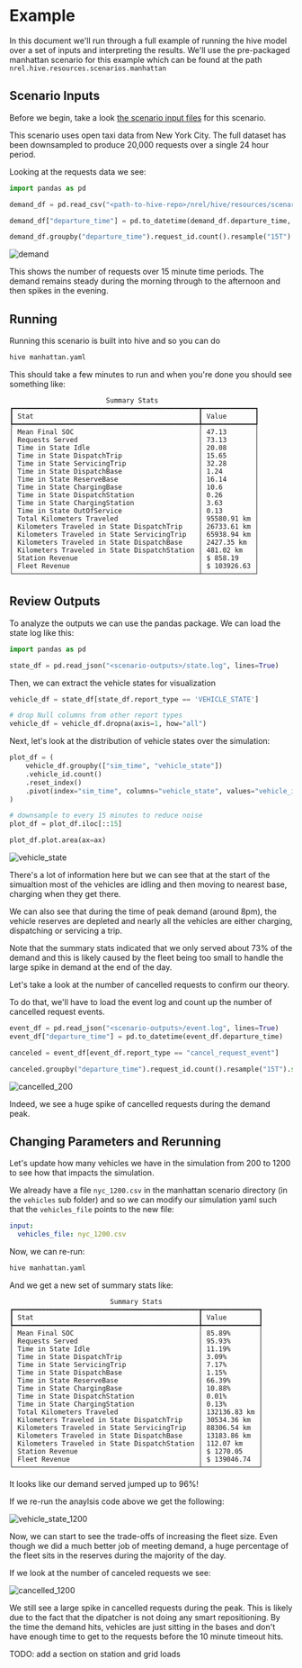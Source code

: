# Example

In this document we'll run through a full example of running the hive model over a set of inputs and interpreting the results.
We'll use the pre-packaged manhattan scenario for this example which can be found at the path `nrel.hive.resources.scenarios.manhattan`

## Scenario Inputs

Before we begin, take a look [the scenario input files](https://github.com/NREL/hive/tree/main/nrel/hive/resources/scenarios/manhattan) for this scenario.

This scenario uses open taxi data from New York City.
The full dataset has been downsampled to produce 20,000 requests over a single 24 hour period.  

Looking at the requests data we see:

```python
import pandas as pd

demand_df = pd.read_csv("<path-to-hive-repo>/nrel/hive/resources/scenarios/manhattan/requests/nyc_20k.csv")

demand_df["departure_time"] = pd.to_datetime(demand_df.departure_time, unit="s")

demand_df.groupby("departure_time").request_id.count().resample("15T").sum().plot()
```

![demand](images/demand.png)

This shows the number of requests over 15 minute time periods.
The demand remains steady during the morning through to the afternoon and then spikes in the evening.

## Running

Running this scenario is built into hive and so you can do

```bash
hive manhattan.yaml
```

This should take a few minutes to run and when you're done you should see something like:

```console
                        Summary Stats
┏━━━━━━━━━━━━━━━━━━━━━━━━━━━━━━━━━━━━━━━━━━━━━━┳━━━━━━━━━━━━━┓
┃ Stat                                         ┃ Value       ┃
┡━━━━━━━━━━━━━━━━━━━━━━━━━━━━━━━━━━━━━━━━━━━━━━╇━━━━━━━━━━━━━┩
│ Mean Final SOC                               │ 47.13       │
│ Requests Served                              │ 73.13       │
│ Time in State Idle                           │ 20.08       │
│ Time in State DispatchTrip                   │ 15.65       │
│ Time in State ServicingTrip                  │ 32.28       │
│ Time in State DispatchBase                   │ 1.24        │
│ Time in State ReserveBase                    │ 16.14       │
│ Time in State ChargingBase                   │ 10.6        │
│ Time in State DispatchStation                │ 0.26        │
│ Time in State ChargingStation                │ 3.63        │
│ Time in State OutOfService                   │ 0.13        │
│ Total Kilometers Traveled                    │ 95580.91 km │
│ Kilometers Traveled in State DispatchTrip    │ 26733.61 km │
│ Kilometers Traveled in State ServicingTrip   │ 65938.94 km │
│ Kilometers Traveled in State DispatchBase    │ 2427.35 km  │
│ Kilometers Traveled in State DispatchStation │ 481.02 km   │
│ Station Revenue                              │ $ 858.19    │
│ Fleet Revenue                                │ $ 103926.63 │
└──────────────────────────────────────────────┴─────────────┘
```

## Review Outputs

To analyze the outputs we can use the pandas package.
We can load the state log like this:

```python
import pandas as pd

state_df = pd.read_json("<scenario-outputs>/state.log", lines=True)
```

Then, we can extract the vehicle states for visualization

```python
vehicle_df = state_df[state_df.report_type == 'VEHICLE_STATE']

# drop Null columns from other report types
vehicle_df = vehicle_df.dropna(axis=1, how="all")
```

Next, let's look at the distribution of vehicle states over the simulation:

```python
plot_df = (
    vehicle_df.groupby(["sim_time", "vehicle_state"])
    .vehicle_id.count()
    .reset_index()
    .pivot(index="sim_time", columns="vehicle_state", values="vehicle_id")
)

# downsample to every 15 minutes to reduce noise
plot_df = plot_df.iloc[::15]

plot_df.plot.area(ax=ax)
```

![vehicle_state](images/vehicle_state.png)

There's a lot of information here but we can see that at the start of the simualtion most of the vehicles are idling and then moving to nearest base, charging when they get there.

We can also see that during the time of peak demand (around 8pm), the vehicle reserves are depleted and nearly all the vehicles are either charging, dispatching or servicing a trip. 

Note that the summary stats indicated that we only served about 73% of the demand and this is likely caused by the fleet being too small to handle the large spike in demand at the end of the day.

Let's take a look at the number of cancelled requests to confirm our theory.

To do that, we'll have to load the event log and count up the number of cancelled request events.

```python
event_df = pd.read_json("<scenario-outputs>/event.log", lines=True)
event_df["departure_time"] = pd.to_datetime(event_df.departure_time)

canceled = event_df[event_df.report_type == "cancel_request_event"]

canceled.groupby("departure_time").request_id.count().resample("15T").sum().plot()
```

![cancelled_200](images/cancel_200.png)

Indeed, we see a huge spike of cancelled requests during the demand peak.

## Changing Parameters and Rerunning

Let's update how many vehicles we have in the simulation from 200 to 1200 to see how that impacts the simulation.

We already have a file `nyc_1200.csv` in the manhattan scenario directory (in the `vehicles` sub folder) and so we can modify our simulation yaml such that the `vehicles_file` points to the new file:

```yaml
input:
  vehicles_file: nyc_1200.csv
```

Now, we can re-run:

```bash
hive manhattan.yaml
```

And we get a new set of summary stats like:

```console
                         Summary Stats
┏━━━━━━━━━━━━━━━━━━━━━━━━━━━━━━━━━━━━━━━━━━━━━━┳━━━━━━━━━━━━━━┓
┃ Stat                                         ┃ Value        ┃
┡━━━━━━━━━━━━━━━━━━━━━━━━━━━━━━━━━━━━━━━━━━━━━━╇━━━━━━━━━━━━━━┩
│ Mean Final SOC                               │ 85.89%       │
│ Requests Served                              │ 95.93%       │
│ Time in State Idle                           │ 11.19%       │
│ Time in State DispatchTrip                   │ 3.09%        │
│ Time in State ServicingTrip                  │ 7.17%        │
│ Time in State DispatchBase                   │ 1.15%        │
│ Time in State ReserveBase                    │ 66.39%       │
│ Time in State ChargingBase                   │ 10.88%       │
│ Time in State DispatchStation                │ 0.01%        │
│ Time in State ChargingStation                │ 0.13%        │
│ Total Kilometers Traveled                    │ 132136.83 km │
│ Kilometers Traveled in State DispatchTrip    │ 30534.36 km  │
│ Kilometers Traveled in State ServicingTrip   │ 88306.54 km  │
│ Kilometers Traveled in State DispatchBase    │ 13183.86 km  │
│ Kilometers Traveled in State DispatchStation │ 112.07 km    │
│ Station Revenue                              │ $ 1270.05    │
│ Fleet Revenue                                │ $ 139046.74  │
└──────────────────────────────────────────────┴──────────────┘
```

It looks like our demand served jumped up to 96%!

If we re-run the anaylsis code above we get the following:

![vehicle_state_1200](images/vehicle_state_1200.png)

Now, we can start to see the trade-offs of increasing the fleet size.
Even though we did a much better job of meeting demand, a huge percentage of the fleet sits in the reserves during the majority of the day.

If we look at the number of canceled requests we see:

![cancelled_1200](images/cancel_1200.png)

We still see a large spike in cancelled requests during the peak.
This is likely due to the fact that the dipatcher is not doing any smart repositioning.
By the time the demand hits, vehicles are just sitting in the bases and don't have enough time to get to the requests before the 10 minute timeout hits.


TODO: add a section on station and grid loads
